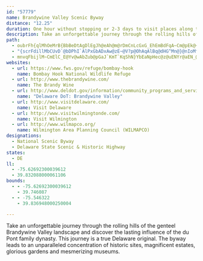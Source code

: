 ```yaml
---
id: "57779"
name: Brandywine Valley Scenic Byway
distance: "12.25"
duration: One hour without stopping or 2-3 days to visit places along the byway.
description: Take an unforgettable journey through the rolling hills of the genteel Brandywine Valley landscape and discover the lasting influence of the du Pont family dynasty. This journey is a true Delaware original. The byway leads to an unparalleled concentration of historic sites, magnificent estates, glorious gardens and mesmerizing museums.
path:
  - oubrFh{qlMhOeMrB{BbBeDtAgDlEgJh@eAh@m@rDmCnLcGxG_EhEmBdFqA~Cm@pEk@~M_Cj_@{F|ImA`Ew@rC{@rFiBtDuA`IaDbAg@rAk@n@UjBw@tDuA\MnAg@p@SPIlHoC~L{Ef@QRIh@S`C}@vFwB`C_ApEkBnAm@PI|@c@bBu@zBy@~@]x@Wf@QlAg@~TaIlC}@|EsAfA]VMNCHCvEiCtKaHd@k@xFgEPAnA_AhHeGl@c@XQz@u@`EkDzIeJjG{Kh@cAxAaCr@eA`BmBvAmBd@k@f@i@
  - "{scrFdillMbCUvD`@bDPhI`AlPxGbADxAw@zE~@V?p@OhAqAlBq@dHG^Mn@}@nIoMfI{Kd@yARmBnA{Fb@c@rCiElEyEdLyJp@g@`DgAdAs@`AoAt@i@bBi@b@@TOv@w@XEPMTMVEV@zLnA~StAhE`BzAp@x@\\`@Nr@Rf@Lp@TxA`@h@D\\CTE~A[^K\\YZ[RY^g@n@ZnBt@h_@bKvEjA|@F`SsBtMgAfGw@lTmAtu@yG`HMrXMlCFjAh@BBVZTb@R`@NZ"
  - mnvqFbijlM~CmElC_E@Yv@wAbZub@pGaJ`KmT`KqShN}YbEaNpHec@z@uENYr@aEN_@vCyDlIgJ|ByCdEuE~@iDnAaE`A}CjAwDhBeGhAgD
websites:
  - url: https://www.fws.gov/refuge/bombay-hook
    name: Bombay Hook National Wildlife Refuge
  - url: http://www.thebrandywine.com/
    name: The Brandy Wine
  - url: http://www.deldot.gov/information/community_programs_and_services/byways/brandywine.shtml
    name: "Delaware DoT: Brandywine Valley"
  - url: http://www.visitdelaware.com/
    name: Visit Delaware
  - url: http://www.visitwilmingtonde.com/
    name: Visit Wilmington
  - url: http://www.wilmapco.org/
    name: Wilmington Area Planning Council (WILMAPCO)
designations:
  - National Scenic Byway
  - Delaware State Scenic & Historic Highway
states:
  - DE
ll:
  - -75.62692300039612
  - 39.832088000061106
bounds:
  - - -75.62692300039612
    - 39.746087
  - - -75.546322
    - 39.836948000250004

---
```


Take an unforgettable journey through the rolling hills of the genteel Brandywine Valley landscape and discover the lasting influence of the du Pont family dynasty. This journey is a true Delaware original. The byway leads to an unparalleled concentration of historic sites, magnificent estates, glorious gardens and mesmerizing museums.
